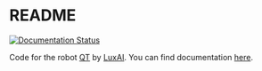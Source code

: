 README
======

[![Documentation Status](https://readthedocs.org/projects/qt-robot/badge/?version=latest)](https://qt-robot.readthedocs.io/en/latest/?badge=latest)

Code for the robot [QT](http://wiki.ros.org/Robots/qtrobot) by [LuxAI](https://luxai.com/). You can find documentation [here](https://qt-robot.readthedocs.io/en/latest/?badge=latest).
